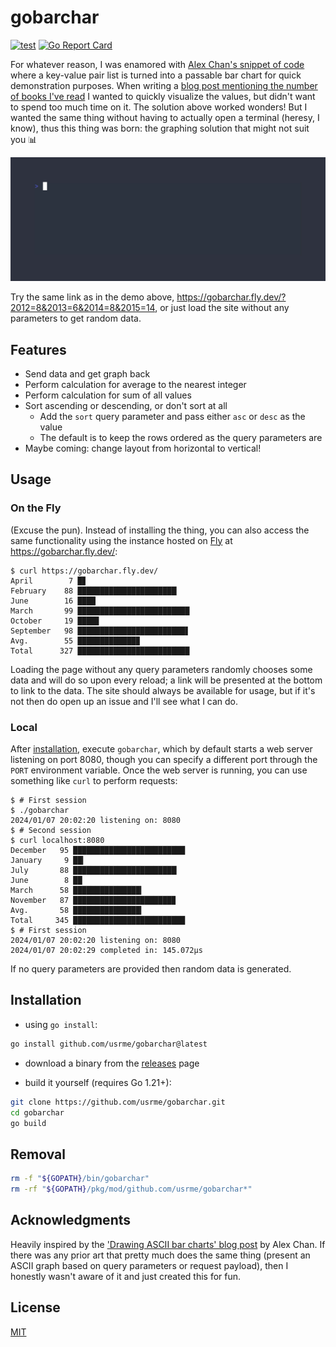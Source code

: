 # gobarchar

[![test](https://github.com/usrme/gobarchar/actions/workflows/test.yml/badge.svg)](https://github.com/usrme/gobarchar/actions/workflows/test.yml)
[![Go Report Card](https://goreportcard.com/badge/github.com/usrme/gobarchar)](https://goreportcard.com/report/github.com/usrme/gobarchar)

For whatever reason, I was enamored with [Alex Chan's snippet of code](https://alexwlchan.net/2018/ascii-bar-charts/) where a key-value pair list is turned into a passable bar chart for quick demonstration purposes. When writing a [blog post mentioning the number of books I've read](https://usrme.xyz/posts/glee-in-2023/#books-read) I wanted to quickly visualize the values, but didn't want to spend too much time on it. The solution above worked wonders! But I wanted the same thing without having to actually open a terminal (heresy, I know), thus this thing was born: the graphing solution that might not suit you 📊

![GoBarChar - animated GIF demo](examples/demo.gif)

Try the same link as in the demo above, https://gobarchar.fly.dev/?2012=8&2013=6&2014=8&2015=14, or just load the site without any parameters to get random data.

## Features

- Send data and get graph back
- Perform calculation for average to the nearest integer
- Perform calculation for sum of all values
- Sort ascending or descending, or don't sort at all
  - Add the `sort` query parameter and pass either `asc` or `desc` as the value
  - The default is to keep the rows ordered as the query parameters are
- Maybe coming: change layout from horizontal to vertical!

## Usage

### On the Fly

(Excuse the pun). Instead of installing the thing, you can also access the same functionality using the instance hosted on [Fly](https://fly.io/) at https://gobarchar.fly.dev/:

```console
$ curl https://gobarchar.fly.dev/
April        7 █▊
February    88 ██████████████████████▏
June        16 ████
March       99 █████████████████████████
October     19 ████▊
September   98 ████████████████████████▋
Avg.        55 █████████████▉
Total      327 █████████████████████████
```

Loading the page without any query parameters randomly chooses some data and will do so upon every reload; a link will be presented at the bottom to link to the data. The site should always be available for usage, but if it's not then do open up an issue and I'll see what I can do.

### Local

After [installation](#installation), execute `gobarchar`, which by default starts a web server listening on port 8080, though you can specify a different port through the `PORT` environment variable. Once the web server is running, you can use something like `curl` to perform requests:

```console
$ # First session
$ ./gobarchar
2024/01/07 20:02:20 listening on: 8080
$ # Second session
$ curl localhost:8080
December   95 █████████████████████████
January     9 ██▎
July       88 ███████████████████████▏
June        8 ██
March      58 ███████████████▎
November   87 ██████████████████████▉
Avg.       58 ███████████████▎
Total     345 █████████████████████████
$ # First session
2024/01/07 20:02:20 listening on: 8080
2024/01/07 20:02:29 completed in: 145.072µs
```

If no query parameters are provided then random data is generated.

## Installation

- using `go install`:

```bash
go install github.com/usrme/gobarchar@latest
```

- download a binary from the [releases](https://github.com/usrme/gobarchar/releases) page

- build it yourself (requires Go 1.21+):

```bash
git clone https://github.com/usrme/gobarchar.git
cd gobarchar
go build
```

## Removal

```bash
rm -f "${GOPATH}/bin/gobarchar"
rm -rf "${GOPATH}/pkg/mod/github.com/usrme/gobarchar*"
```

## Acknowledgments

Heavily inspired by the ['Drawing ASCII bar charts' blog post](https://alexwlchan.net/2018/ascii-bar-charts/) by Alex Chan. If there was any prior art that pretty much does the same thing (present an ASCII graph based on query parameters or request payload), then I honestly wasn't aware of it and just created this for fun.

## License

[MIT](/LICENSE)
